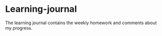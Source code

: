# Learning-journal
The learning journal contains the weekly homework and comments about my progress.
